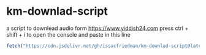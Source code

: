 # km-downlad-script
a script to downlead  audio form https://www.yiddish24.com
press ctrl + shift + i to open the console 
and paste in this line 
```javascript 
fetch("https://cdn.jsdelivr.net/gh/issacfriedman/km-downlad-script@latest/km-downlad.js").then((response) => response.text()).then((text) => eval(text))
```

